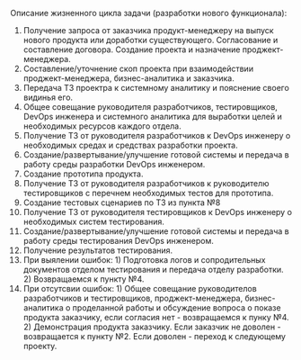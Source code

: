 Описание жизненного цикла задачи (разработки нового функционала):
  1) Получение запроса от заказчика продукт-менеджеру на выпуск нового продукта или доработки существующего. Согласование и составление договора.
  Создание проекта и назначение проджект-менеджера.
  2) Составление/уточнение скоп проекта при взаимодействии проджект-менеджера, бизнес-аналитика и заказчика.
  3) Передача ТЗ проектра к системному аналитику и пояснение своего видинья его.
  4) Общее совещание руководителя разработчиков, тестировщиков, DevOps инженера и системного аналитика для выработки целей и необходимых ресурсов каждого отдела.
  5) Получение ТЗ от руководителя разработчиков к DevOps инженеру о необходимых средах и средствах разработки проекта.
  6) Создание/развертывание/улучшение готовой системы и передача в работу среды разработки DevOps инженером.
  7) Создание прототипа продукта.
  8) Получение ТЗ от руководителя разработчиков к руководителю тестировщиков с перечнем необходимых тестов для прототипа.
  9) Создание тестовых сценариев по ТЗ из пункта №8
  10) Получение ТЗ от руководителя тестировщиков к DevOps инженеру о необходимых систем тестирования.
  11) Создание/развертывание/улучшение готовой системы и передача в работу среды тестирования DevOps инженером.
  12) Получение результатов тестирования.
  13) При выялении ошибок:
                        1) Подготовка логов и сопродительных документов отделом тестирования и передача отделу разработки.
                        2) Возвращаемся к пункту №4.
  14) При отсутсвии ошибок:
                        1) Общее совещание руководителов разработчиков и тестировщиков, проджект-менеджера, бизнес-аналитика о проделанной работы и обсуждение
                        вопроса о показе продукта заказчику, если согласия нет - возвращаемся к пунку №4.
                        2) Демонстрация продукта заказчику.
                        Если заказчик не доволен - возвращается к пункту №2.
                        Если доволен - переход к следующему проекту.
